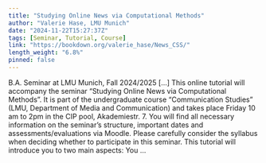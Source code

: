 ```yaml
---
title: "Studying Online News via Computational Methods"
author: "Valerie Hase, LMU Munich"
date: "2024-11-22T15:27:37Z"
tags: [Seminar, Tutorial, Course]
link: "https://bookdown.org/valerie_hase/News_CSS/"
length_weight: "6.8%"
pinned: false
---
```


B.A. Seminar at LMU Munich, Fall 2024/2025 [...] This online tutorial will accompany the seminar “Studying Online News via Computational Methods”. It is part of the undergraduate course “Communication Studies” (LMU, Department of Media and Communication) and takes place Friday 10 am to 2pm in the CIP pool, Akademiestr. 7. You will find all necessary information on the seminar’s structure, important dates and assessments/evaluations via Moodle. Please carefully consider the syllabus when deciding whether to participate in this seminar. This tutorial will introduce you to two main aspects: You ...
